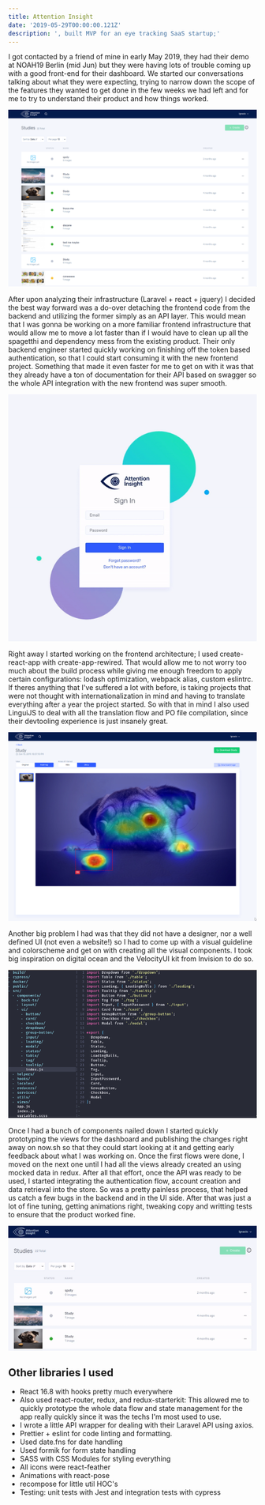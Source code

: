 ```yaml
---
title: Attention Insight
date: '2019-05-29T00:00:00.121Z'
description: ', built MVP for an eye tracking SaaS startup;'
---
```


I got contacted by a friend of mine in early May 2019, they had their demo at NOAH19 Berlin (mid Jun) but they were having lots of trouble coming up with a good front-end for their dashboard. We started our conversations talking about what they were expecting, trying to narrow down the scope of the features they wanted to get done in the few weeks we had left and for me to try to understand their product and how things worked.

![Shot](./list.png)

After upon analyzing their infrastructure (Laravel + react + jquery) I decided the best way forward was a do-over detaching the frontend code from the backend and utilizing the former simply as an API layer. This would mean that I was gonna be working on a more familiar frontend infrastructure that would allow me to move a lot faster than if I would have to clean up all the spagetthi and dependency mess from the existing product. Their only backend engineer started quickly working on finishing off the token based authentication, so that I could start consuming it with the new frontend project. Something that made it even faster for me to get on with it was that they already have a ton of documentation for their API based on swagger so the whole API integration with the new frontend was super smooth.

![Shot](./login.gif)

Right away I started working on the frontend architecture; I used create-react-app with create-app-rewired. That would allow me to not worry too much about the build process while giving me enough freedom to apply certain configurations: lodash optimization, webpack alias, custom eslintrc. If theres anything that I've suffered a lot with before, is taking projects that were not thought with internationalization in mind and having to translate everything after a year the project started. So with that in mind I also used LinguiJS to deal with all the translation flow and PO file compilation, since their devtooling experience is just insanely great.

![Shot](./study-details.png)

Another big problem I had was that they did not have a designer, nor a well defined UI (not even a website!) so I had to come up with a visual guideline and colorscheme and get on with creating all the visual components. I took big inspiration on digital ocean and the VelocityUI kit from Invision to do so.

![Shot](./uikit.png)

Once I had a bunch of components nailed down I started quickly prototyping the views for the dashboard and publishing the changes right away on now.sh so that they could start looking at it and getting early feedback about what I was working on. Once the first flows were done, I moved on the next one until I had all the views already created an using mocked data in redux. After all that effort, once the API was ready to be used, I started integrating the authentication flow, account creation and data retrieval into the store. So was a pretty painless process, that helped us catch a few bugs in the backend and in the UI side. After that was just a lot of fine tuning, getting animations right, tweaking copy and writting tests to ensure that the product worked fine.

![Shot](./animation.gif)

## Other libraries I used

* React 16.8 with hooks pretty much everywhere
* Also used react-router, redux, and redux-starterkit: This allowed me to quickly prototype the whole data flow and state management for the app really quickly since it was the techs I'm most used to use.
* I wrote a little API wrapper for dealing with their Laravel API using axios.
* Prettier + eslint for code linting and formatting.
* Used date.fns for date handling
* Used formik for form state handling
* SASS with CSS Modules for styling everything
* All icons were react-feather
* Animations with react-pose
* recompose for little util HOC's
* Testing: unit tests with Jest and integration tests with cypress
